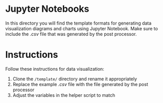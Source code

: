 # Jupyter Notebooks

In this directory you will find the template formats for generating data visualization diagrams and charts using Jupyter Notebook.  Make sure to include the *.csv* file that was generated by the post processor.

# Instructions

Follow these instructions for data visualization:
1. Clone the `/template/` directory and rename it appropriately
2. Replace the example *.csv* file with the file generated by the post processor
3. Adjust the variables in the helper script to match

